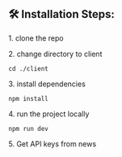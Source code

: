 <h2>🛠️ Installation Steps:</h2>

<p>1. clone the repo</p>

<p>2. change directory to client</p>

```
cd ./client
```

<p>3. install dependencies</p>

```
npm install
```

<p>4. run the project locally</p>

```
npm run dev
```

<p>5. Get API keys from news</p>
